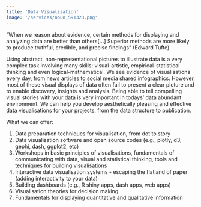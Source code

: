 ```yaml
---
title: 'Data Visualisation'
image: '/services/noun_591323.png'
---
```



“When we reason about evidence, certain methods for displaying and analyzing data are better than others[...] Superior methods are more likely to produce truthful, credible, and precise findings” (Edward Tufte)

Using abstract, non-representational pictures to illustrate data is a very complex task involving many skills: visual-artistic, empirical-statistical thinking and even logical-mathematical. We see evidence of visualisations every day, from news articles to social media shared infographics. However, most of these visual displays of data often fail to present a clear picture and to enable discovery, insights and analysis. Being able to tell compelling visual stories with your data is very important in todays’ data abundant environment. We can help you develop aesthetically pleasing and effective data visualisations for your projects, from the data structure to publication.

What we can offer:

1.	Data preparation techniques for visualisation, from dot to story
2.	Data visualisation software and open source codes (e.g., plotly, d3, gephi, dash, ggplot2, etc)
3.	Workshops in basic principles of visualisations, fundamentals of communicating with data, visual and statistical thinking, tools and techniques for building visualisations
4.	Interactive data visualisation systems - escaping the flatland of paper (adding interactivity to your data)
5.	Building dashboards (e.g., R  shiny apps, dash apps, web apps)
6.	Visualisation theories for decision making 
7.	Fundamentals for displaying quantitative and qualitative information



